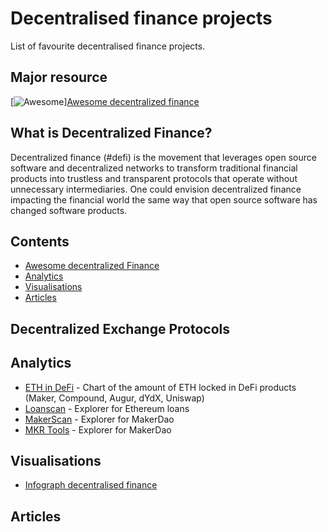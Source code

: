 # Decentralised finance projects

List of favourite decentralised finance projects.

## Major resource

[![Awesome](https://cdn.rawgit.com/sindresorhus/awesome/d7305f38d29fed78fa85652e3a63e154dd8e8829/media/badge.svg)][Awesome decentralized finance](https://github.com/ong/awesome-decentralized-finance)

## What is Decentralized Finance?

Decentralized finance (#defi) is the movement that leverages open source software and decentralized networks to transform traditional financial products into trustless and transparent protocols that operate without unnecessary intermediaries. One could envision decentralized finance impacting the financial world the same way that open source software has changed software products.

## Contents

- [Awesome decentralized Finance](#decentralized-exchange-protocols)
- [Analytics](#analytics)
- [Visualisations](#visualisations)
- [Articles](#articles)

<a name="decentralized-exchange-protocols" />

## Decentralized Exchange Protocols

<a name="analytics" />

## Analytics

- [ETH in DeFi](https://mikemcdonald.github.io/eth-defi/) - Chart of the amount of ETH locked in DeFi products (Maker, Compound, Augur, dYdX, Uniswap)
- [Loanscan](https://loanscan.io/) - Explorer for Ethereum loans
- [MakerScan](https://makerscan.io) - Explorer for MakerDao
- [MKR Tools](https://mkr.tools/) - Explorer for MakerDao

<a name="visualisations" />

## Visualisations

- [Infograph decentralised finance](https://www.visualcapitalist.com/decentralized-finance/)

<a name="articles" />

## Articles
